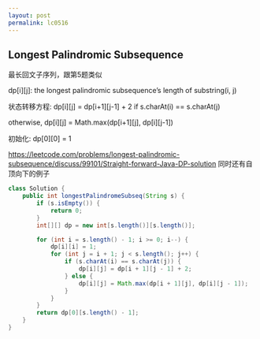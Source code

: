 ```yaml
---
layout: post
permalink: lc0516 
---
```


## Longest Palindromic Subsequence

最长回文子序列，跟第5题类似

dp[i][j]: the longest palindromic subsequence’s length of substring(i, j)

状态转移方程: dp[i][j] = dp[i+1][j-1] + 2 if s.charAt(i) == s.charAt(j)

otherwise, dp[i][j] = Math.max(dp[i+1][j], dp[i][j-1])

初始化: dp[0][0] = 1
    
https://leetcode.com/problems/longest-palindromic-subsequence/discuss/99101/Straight-forward-Java-DP-solution
同时还有自顶向下的例子

```java
class Solution {
    public int longestPalindromeSubseq(String s) {
        if (s.isEmpty()) {
            return 0;
        }
        int[][] dp = new int[s.length()][s.length()];

        for (int i = s.length() - 1; i >= 0; i--) {
            dp[i][i] = 1;
            for (int j = i + 1; j < s.length(); j++) {
                if (s.charAt(i) == s.charAt(j)) {
                    dp[i][j] = dp[i + 1][j - 1] + 2;
                } else {
                    dp[i][j] = Math.max(dp[i + 1][j], dp[i][j - 1]);
                }
            }
        }
        return dp[0][s.length() - 1];
    }
}
```